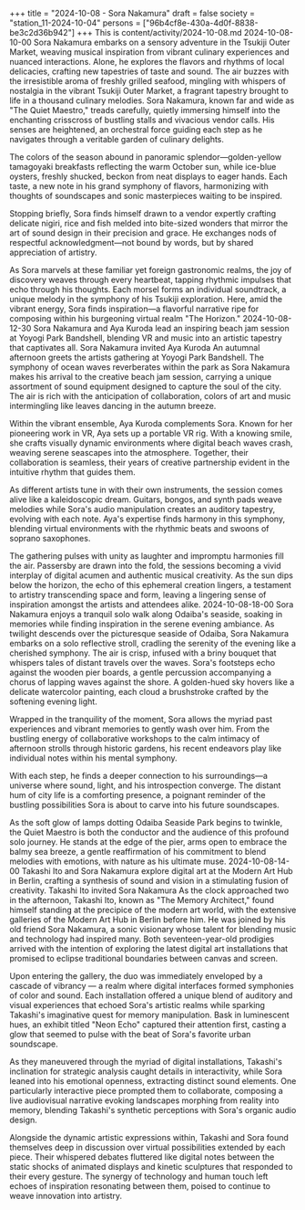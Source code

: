 +++
title = "2024-10-08 - Sora Nakamura"
draft = false
society = "station_11-2024-10-04"
persons = ["96b4cf8e-430a-4d0f-8838-be3c2d36b942"]
+++
This is content/activity/2024-10-08.md
2024-10-08-10-00
Sora Nakamura embarks on a sensory adventure in the Tsukiji Outer Market, weaving musical inspiration from vibrant culinary experiences and nuanced interactions. Alone, he explores the flavors and rhythms of local delicacies, crafting new tapestries of taste and sound.
The air buzzes with the irresistible aroma of freshly grilled seafood, mingling with whispers of nostalgia in the vibrant Tsukiji Outer Market, a fragrant tapestry brought to life in a thousand culinary melodies. Sora Nakamura, known far and wide as "The Quiet Maestro," treads carefully, quietly immersing himself into the enchanting crisscross of bustling stalls and vivacious vendor calls. His senses are heightened, an orchestral force guiding each step as he navigates through a veritable garden of culinary delights. 

The colors of the season abound in panoramic splendor—golden-yellow tamagoyaki breakfasts reflecting the warm October sun, while ice-blue oysters, freshly shucked, beckon from neat displays to eager hands. Each taste, a new note in his grand symphony of flavors, harmonizing with thoughts of soundscapes and sonic masterpieces waiting to be inspired. 

Stopping briefly, Sora finds himself drawn to a vendor expertly crafting delicate nigiri, rice and fish melded into bite-sized wonders that mirror the art of sound design in their precision and grace. He exchanges nods of respectful acknowledgment—not bound by words, but by shared appreciation of artistry.

As Sora marvels at these familiar yet foreign gastronomic realms, the joy of discovery weaves through every heartbeat, tapping rhythmic impulses that echo through his thoughts. Each morsel forms an individual soundtrack, a unique melody in the symphony of his Tsukiji exploration. Here, amid the vibrant energy, Sora finds inspiration—a flavorful narrative ripe for composing within his burgeoning virtual realm "The Horizon."
2024-10-08-12-30
Sora Nakamura and Aya Kuroda lead an inspiring beach jam session at Yoyogi Park Bandshell, blending VR and music into an artistic tapestry that captivates all.
Sora Nakamura invited Aya Kuroda
An autumnal afternoon greets the artists gathering at Yoyogi Park Bandshell. The symphony of ocean waves reverberates within the park as Sora Nakamura makes his arrival to the creative beach jam session, carrying a unique assortment of sound equipment designed to capture the soul of the city. The air is rich with the anticipation of collaboration, colors of art and music intermingling like leaves dancing in the autumn breeze.

Within the vibrant ensemble, Aya Kuroda complements Sora. Known for her pioneering work in VR, Aya sets up a portable VR rig. With a knowing smile, she crafts visually dynamic environments where digital beach waves crash, weaving serene seascapes into the atmosphere. Together, their collaboration is seamless, their years of creative partnership evident in the intuitive rhythm that guides them.

As different artists tune in with their own instruments, the session comes alive like a kaleidoscopic dream. Guitars, bongos, and synth pads weave melodies while Sora's audio manipulation creates an auditory tapestry, evolving with each note. Aya's expertise finds harmony in this symphony, blending virtual environments with the rhythmic beats and swoons of soprano saxophones.

The gathering pulses with unity as laughter and impromptu harmonies fill the air. Passersby are drawn into the fold, the sessions becoming a vivid interplay of digital acumen and authentic musical creativity. As the sun dips below the horizon, the echo of this ephemeral creation lingers, a testament to artistry transcending space and form, leaving a lingering sense of inspiration amongst the artists and attendees alike.
2024-10-08-18-00
Sora Nakamura enjoys a tranquil solo walk along Odaiba's seaside, soaking in memories while finding inspiration in the serene evening ambiance.
As twilight descends over the picturesque seaside of Odaiba, Sora Nakamura embarks on a solo reflective stroll, cradling the serenity of the evening like a cherished symphony. The air is crisp, infused with a briny bouquet that whispers tales of distant travels over the waves. Sora's footsteps echo against the wooden pier boards, a gentle percussion accompanying a chorus of lapping waves against the shore. A golden-hued sky hovers like a delicate watercolor painting, each cloud a brushstroke crafted by the softening evening light.

Wrapped in the tranquility of the moment, Sora allows the myriad past experiences and vibrant memories to gently wash over him. From the bustling energy of collaborative workshops to the calm intimacy of afternoon strolls through historic gardens, his recent endeavors play like individual notes within his mental symphony.

With each step, he finds a deeper connection to his surroundings—a universe where sound, light, and his introspection converge. The distant hum of city life is a comforting presence, a poignant reminder of the bustling possibilities Sora is about to carve into his future soundscapes.

As the soft glow of lamps dotting Odaiba Seaside Park begins to twinkle, the Quiet Maestro is both the conductor and the audience of this profound solo journey. He stands at the edge of the pier, arms open to embrace the balmy sea breeze, a gentle reaffirmation of his commitment to blend melodies with emotions, with nature as his ultimate muse.
2024-10-08-14-00
Takashi Ito and Sora Nakamura explore digital art at the Modern Art Hub in Berlin, crafting a synthesis of sound and vision in a stimulating fusion of creativity.
Takashi Ito invited Sora Nakamura
As the clock approached two in the afternoon, Takashi Ito, known as "The Memory Architect," found himself standing at the precipice of the modern art world, with the extensive galleries of the Modern Art Hub in Berlin before him. He was joined by his old friend Sora Nakamura, a sonic visionary whose talent for blending music and technology had inspired many. Both seventeen-year-old prodigies arrived with the intention of exploring the latest digital art installations that promised to eclipse traditional boundaries between canvas and screen.

Upon entering the gallery, the duo was immediately enveloped by a cascade of vibrancy — a realm where digital interfaces formed symphonies of color and sound. Each installation offered a unique blend of auditory and visual experiences that echoed Sora's artistic realms while sparking Takashi's imaginative quest for memory manipulation. Bask in luminescent hues, an exhibit titled "Neon Echo" captured their attention first, casting a glow that seemed to pulse with the beat of Sora's favorite urban soundscape.

As they maneuvered through the myriad of digital installations, Takashi's inclination for strategic analysis caught details in interactivity, while Sora leaned into his emotional openness, extracting distinct sound elements. One particularly interactive piece prompted them to collaborate, composing a live audiovisual narrative evoking landscapes morphing from reality into memory, blending Takashi's synthetic perceptions with Sora's organic audio design.

Alongside the dynamic artistic expressions within, Takashi and Sora found themselves deep in discussion over virtual possibilities extended by each piece. Their whispered debates fluttered like digital notes between the static shocks of animated displays and kinetic sculptures that responded to their every gesture. The synergy of technology and human touch left echoes of inspiration resonating between them, poised to continue to weave innovation into artistry.
